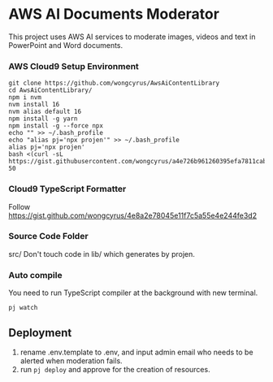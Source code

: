 # AWS AI Documents Moderator
This project uses AWS AI services to moderate images, videos and text in PowerPoint and Word documents.

### AWS Cloud9 Setup Environment
```
git clone https://github.com/wongcyrus/AwsAiContentLibrary
cd AwsAiContentLibrary/  
npm i nvm  
nvm install 16
nvm alias default 16
npm install -g yarn  
npm install -g --force npx  
echo "" >> ~/.bash_profile   
echo "alias pj='npx projen'" >> ~/.bash_profile
alias pj='npx projen'
bash <(curl -sL https://gist.githubusercontent.com/wongcyrus/a4e726b961260395efa7811cab0b4516/raw/490162cebcaa44210bb2eab0e6883e57fd880a27/resize.sh) 50
```
### Cloud9 TypeScript Formatter
Follow
https://gist.github.com/wongcyrus/4e8a2e78045e11f7c5a55e4e244fe3d2
### Source Code Folder
src/
Don't touch code in lib/ which generates by projen.
### Auto compile
You need to run TypeScript compiler at the background with new terminal.
```
pj watch
```

## Deployment
1. rename .env.template to .env, and input admin email who needs to be alerted when moderation fails.
2. run  ```pj deploy``` and approve for the creation of resources.
